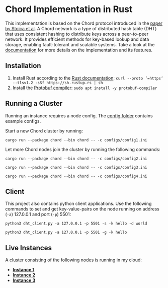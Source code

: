 # Chord Implementation in Rust

This implementation is based on the Chord protocol introduced in the [paper by Stoica et al](https://ieeexplore.ieee.org/abstract/document/1180543/). A Chord network is a type of distributed hash table (DHT) that uses consistent hashing to distribute keys across a peer-to-peer network.  It provides efficient methods for key-based lookup and data storage, enabling fault-tolerant and scalable systems. Take a look at the [documentation](docs/finalDocumentation.pdf) for more details on the implementation and its features.

## Installation

1. Install Rust according to the [Rust documentation](https://www.rust-lang.org/tools/install): `curl --proto ’=https’ --tlsv1.2 -sSf https://sh.rustup.rs | sh`
2. Install the [Protobuf compiler](https://grpc.io/docs/protoc-installation/): `sudo apt install -y protobuf-compiler`


## Running a Cluster
Running an instance requires a node config.
The [config folder](configs) contains example configs.

Start a new Chord cluster by running:

`cargo run --package chord --bin chord -- -c configs/config1.ini`

Let more Chord nodes join the cluster by running the following commands:

`cargo run --package chord --bin chord -- -c configs/config2.ini`

`cargo run --package chord --bin chord -- -c configs/config3.ini`

`cargo run --package chord --bin chord -- -c configs/config4.ini`

## Client
This project also contains python client applications.
Use the following commands to set and get key-value-pairs on the node running on address (`-a`) 127.0.0.1 and port (`-p`) 5501:

`python3 dht_client.py -a 127.0.0.1 -p 5501 -s -k hello -d world`

`python3 dht_client.py -a 127.0.0.1 -p 5501 -g -k hello`

## Live Instances
A cluster consisting of the following nodes is running in my cloud:
- [**Instance 1**](http://chord.martinklapacz.org:5711)
- [**Instance 2**](http://chord.martinklapacz.org:5712)
- [**Instance 3**](http://chord.martinklapacz.org:5713)
